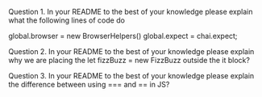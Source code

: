 Question 1. In your README to the best of your knowledge please explain what the following lines of code do

global.browser = new BrowserHelpers()
global.expect = chai.expect;


Question 2. In your README to the best of your knowledge please explain why we are placing the let fizzBuzz = new FizzBuzz outside the it block?


Question 3. In your README to the best of your knowledge please explain the difference between using === and == in JS?

